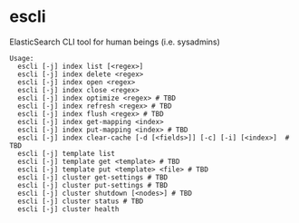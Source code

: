 escli
=====

ElasticSearch CLI tool for human beings (i.e. sysadmins)


    Usage:
      escli [-j] index list [<regex>]
      escli [-j] index delete <regex>
      escli [-j] index open <regex>
      escli [-j] index close <regex>
      escli [-j] index optimize <regex> # TBD
      escli [-j] index refresh <regex> # TBD
      escli [-j] index flush <regex> # TBD
      escli [-j] index get-mapping <index>
      escli [-j] index put-mapping <index> # TBD
      escli [-j] index clear-cache [-d [<fields>]] [-c] [-i] [<index>]  # TBD
      escli [-j] template list
      escli [-j] template get <template> # TBD
      escli [-j] template put <template> <file> # TBD
      escli [-j] cluster get-settings # TBD
      escli [-j] cluster put-settings # TBD
      escli [-j] cluster shutdown [<nodes>] # TBD
      escli [-j] cluster status # TBD
      escli [-j] cluster health
